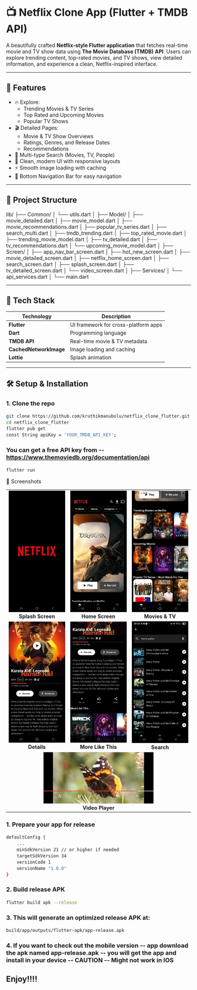 # 📺 Netflix Clone App (Flutter + TMDB API)

A beautifully crafted **Netflix-style Flutter application** that fetches real-time movie and TV show data using **The Movie Database (TMDB) API**. Users can explore trending content, top-rated movies, and TV shows, view detailed information, and experience a clean, Netflix-inspired interface.

---

## 🚀 Features

- 🔥 Explore:
  - Trending Movies & TV Series
  - Top Rated and Upcoming Movies
  - Popular TV Shows
- 🎬 Detailed Pages:
  - Movie & TV Show Overviews
  - Ratings, Genres, and Release Dates
  - Recommendations
- 🔎 Multi-type Search (Movies, TV, People)
- 📱 Clean, modern UI with responsive layouts
- ⚡ Smooth image loading with caching
- 🧭 Bottom Navigation Bar for easy navigation

---

## 📂 Project Structure

lib/
├── Common/
│ └── utils.dart
│
├── Model/
│ ├── movie_detailed.dart
│ ├── movie_model.dart
│ ├── movie_recommendations.dart
│ ├── popular_tv_series.dart
│ ├── search_multi.dart
│ ├── tmdb_trending.dart
│ ├── top_rated_movie.dart
│ ├── trending_movie_model.dart
│ ├── tv_detailed.dart
│ ├── tv_recommendations.dart
│ └── upcoming_movie_model.dart
│
├── Screen/
│ ├── app_nav_bar_screen.dart
│ ├── hot_new_screen.dart
│ ├── movie_detailed_screen.dart
│ ├── netflix_home_screen.dart
│ ├── search_screen.dart
│ ├── splash_screen.dart
│ ├── tv_detailed_screen.dart
│ └── video_screen.dart
│
├── Services/
│ └── api_services.dart
│
└── main.dart

---

## 🧰 Tech Stack

| Technology             | Description                          |
| ---------------------- | ------------------------------------ |
| **Flutter**            | UI framework for cross-platform apps |
| **Dart**               | Programming language                 |
| **TMDB API**           | Real-time movie & TV metadata        |
| **CachedNetworkImage** | Image loading and caching            |
| **Lottie**             | Splash animation                     |

---

## 🛠️ Setup & Installation

### 1. Clone the repo

```bash
git clone https://github.com/kruthikmanubolu/netflix_clone_flutter.git
cd netflix_clone_flutter
flutter pub get
const String apiKey = 'YOUR_TMDB_API_KEY';
```

### You can get a free API key from -- https://www.themoviedb.org/documentation/api

```bash
flutter run
```

📸 Screenshots

<table> <tr> <td align="center"> <img src="screenshots/Splash.jpg" alt="Splash Screen" width="200"/><br/> <b>Splash Screen</b> </td> <td align="center"> <img src="screenshots/Home.jpg" alt="Home Screen" width="200"/><br/> <b>Home Screen</b> </td> <td align="center"> <img src="screenshots/Movies_TV.jpg" alt="Movies and TV Shows" width="200"/><br/> <b>Movies & TV</b> </td> </tr> <tr> <td align="center"> <img src="screenshots/Details.jpg" alt="Details Screen" width="200"/><br/> <b>Details</b> </td> <td align="center"> <img src="screenshots/More.jpg" alt="More Like This" width="200"/><br/> <b>More Like This</b> </td> <td align="center"> <img src="screenshots/Search.jpg" alt="Search Screen" width="200"/><br/> <b>Search</b> </td> </tr> <tr> <td colspan="3" align="center"> <img src="screenshots/Video.jpg" alt="Video Player Screen" width="300"/><br/> <b>Video Player</b> </td> </tr> </table>


### 1. Prepare your app for release

```bash
defaultConfig {
    ...
    minSdkVersion 21 // or higher if needed
    targetSdkVersion 34
    versionCode 1
    versionName "1.0.0"
}
```
### 2. Build release APK

```bash
flutter build apk --release
```

### 3. This will generate an optimized release APK at:

```bash
build/app/outputs/flutter-apk/app-release.apk
```

### 4. If you want to check out the mobile version -- app download the apk named app-release.apk -- you will get the app and install in your device -- CAUTION -- Might not work in IOS

## Enjoy!!!!
